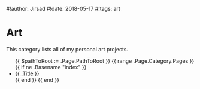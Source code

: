 #!author: Jirsad
#!date: 2018-05-17
#!tags: art

# Art
This category lists all of my personal art projects.

<ul>
{{ $pathToRoot := .Page.PathToRoot }}
{{ range .Page.Category.Pages }}
	{{ if ne .Basename "index" }}
		<li><a href="{{ $pathToRoot }}{{ .Path }}">{{ .Title }}</a></li>
	{{ end }}
{{ end }}
</ul>

